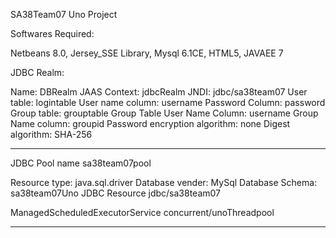 SA38Team07 Uno Project

Softwares Required:

Netbeans 8.0,
 Jersey_SSE Library,
 Mysql 6.1CE,
 HTML5,
 JAVAEE 7


JDBC Realm:

Name: DBRealm
JAAS Context: 			jdbcRealm
JNDI: 				jdbc/sa38team07
User table: 			logintable
User name column: 		username
Password Column: 		password
Group table: 			grouptable
Group Table User Name Column: 	username
Group Name column: 		groupid
Password encryption algorithm: 	none
Digest algorithm: 		SHA-256

--------

JDBC Pool name 	sa38team07pool

Resource type: 	 	java.sql.driver
Database vender: 	MySql
Database Schema: 	sa38team07Uno
JDBC Resource		jdbc/sa38team07

ManagedScheduledExecutorService	concurrent/unoThreadpool

----------------------------
